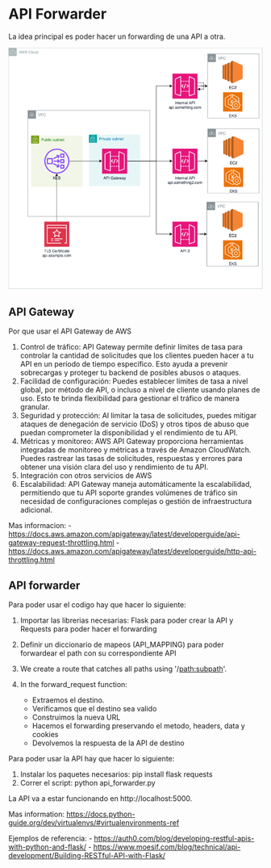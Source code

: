 # API Forwarder

La idea principal es poder hacer un forwarding de una API a otra.

![alt text](api-for-apis.png)

## API Gateway

Por que usar el API Gateway de AWS

1. Control de tráfico: API Gateway permite definir límites de tasa para controlar la cantidad de solicitudes que los clientes pueden hacer a tu API en un período de tiempo específico. Esto ayuda a prevenir sobrecargas y proteger tu backend de posibles abusos o ataques.
2. Facilidad de configuración: Puedes establecer límites de tasa a nivel global, por método de API, o incluso a nivel de cliente usando planes de uso. Esto te brinda flexibilidad para gestionar el tráfico de manera granular.
3. Seguridad y protección: Al limitar la tasa de solicitudes, puedes mitigar ataques de denegación de servicio (DoS) y otros tipos de abuso que puedan comprometer la disponibilidad y el rendimiento de tu API.
4. Métricas y monitoreo: AWS API Gateway proporciona herramientas integradas de monitoreo y métricas a través de Amazon CloudWatch. Puedes rastrear las tasas de solicitudes, respuestas y errores para obtener una visión clara del uso y rendimiento de tu API.
5. Integración con otros servicios de AWS
6. Escalabilidad: API Gateway maneja automáticamente la escalabilidad, permitiendo que tu API soporte grandes volúmenes de tráfico sin necesidad de configuraciones complejas o gestión de infraestructura adicional.

Mas informacion:
    - https://docs.aws.amazon.com/apigateway/latest/developerguide/api-gateway-request-throttling.html
    - https://docs.aws.amazon.com/apigateway/latest/developerguide/http-api-throttling.html

## API forwarder

Para poder usar el codigo hay que hacer lo siguiente:

1. Importar las librerias necesarias: Flask para poder crear la API y Requests para poder hacer el forwarding
2. Definir un diccionario de mapeos (API_MAPPING) para poder forwardear el path con su correspondiente API
3. We create a route that catches all paths using '/<path:subpath>'.
4. In the forward_request function:

    - Extraemos el destino.
    - Verificamos que el destino sea valido
    - Construimos la nueva URL
    - Hacemos el forwarding preservando el metodo, headers, data y cookies
    - Devolvemos la respuesta de la API de destino

Para poder usar la API hay que hacer lo siguiente:

1. Instalar los paquetes necesarios: pip install flask requests
2. Correr el script: python api_forwarder.py

La API va a estar funcionando en http://localhost:5000.

Mas information: https://docs.python-guide.org/dev/virtualenvs/#virtualenvironments-ref

Ejemplos de referencia:
    - https://auth0.com/blog/developing-restful-apis-with-python-and-flask/
    - https://www.moesif.com/blog/technical/api-development/Building-RESTful-API-with-Flask/